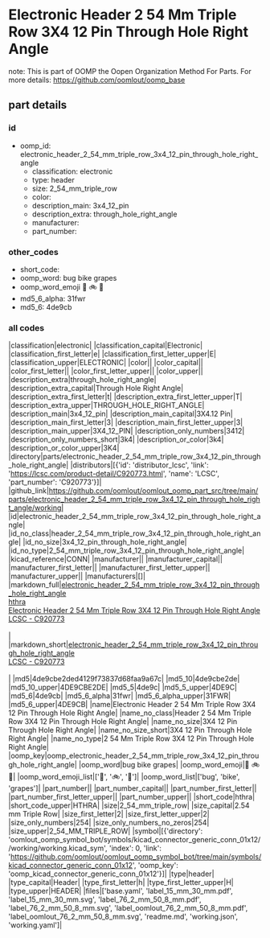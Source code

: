 # Electronic Header 2 54 Mm Triple Row 3X4 12 Pin Through Hole Right Angle  

note: This is part of OOMP the Oopen Organization Method For Parts. For more details: https://github.com/oomlout/oomp_base

##  part details





### id
* oomp_id: electronic_header_2_54_mm_triple_row_3x4_12_pin_through_hole_right_angle
  * classification: electronic
  * type: header
  * size: 2_54_mm_triple_row
  * color: 
  * description_main: 3x4_12_pin
  * description_extra: through_hole_right_angle
  * manufacturer: 
  * part_number: 

### other_codes
* short_code: 
* oomp_word: bug bike grapes
* oomp_word_emoji :bug: :bike: :grapes:
* md5_6_alpha: 31fwr
* md5_6: 4de9cb

### all codes 
|classification|electronic|
|classification_capital|Electronic|
|classification_first_letter|e|
|classification_first_letter_upper|E|
|classification_upper|ELECTRONIC|
|color||
|color_capital||
|color_first_letter||
|color_first_letter_upper||
|color_upper||
|description_extra|through_hole_right_angle|
|description_extra_capital|Through Hole Right Angle|
|description_extra_first_letter|t|
|description_extra_first_letter_upper|T|
|description_extra_upper|THROUGH_HOLE_RIGHT_ANGLE|
|description_main|3x4_12_pin|
|description_main_capital|3X4.12 Pin|
|description_main_first_letter|3|
|description_main_first_letter_upper|3|
|description_main_upper|3X4_12_PIN|
|description_only_numbers|3412|
|description_only_numbers_short|3k4|
|description_or_color|3k4|
|description_or_color_upper|3K4|
|directory|parts/electronic_header_2_54_mm_triple_row_3x4_12_pin_through_hole_right_angle|
|distributors|[{'id': 'distributor_lcsc', 'link': 'https://lcsc.com/product-detail/C920773.html', 'name': 'LCSC', 'part_number': 'C920773'}]|
|github_link|https://github.com/oomlout/oomlout_oomp_part_src/tree/main/parts/electronic_header_2_54_mm_triple_row_3x4_12_pin_through_hole_right_angle/working|
|id|electronic_header_2_54_mm_triple_row_3x4_12_pin_through_hole_right_angle|
|id_no_class|header_2_54_mm_triple_row_3x4_12_pin_through_hole_right_angle|
|id_no_size|3x4_12_pin_through_hole_right_angle|
|id_no_type|2_54_mm_triple_row_3x4_12_pin_through_hole_right_angle|
|kicad_reference|CONN|
|manufacturer||
|manufacturer_capital||
|manufacturer_first_letter||
|manufacturer_first_letter_upper||
|manufacturer_upper||
|manufacturers|[]|
|markdown_full|[electronic_header_2_54_mm_triple_row_3x4_12_pin_through_hole_right_angle](https://github.com/oomlout/oomlout_oomp_part_src/tree/main/parts/electronic_header_2_54_mm_triple_row_3x4_12_pin_through_hole_right_angle/working)<br>[hthra](https://github.com/oomlout/oomlout_oomp_part_src/tree/main/parts/electronic_header_2_54_mm_triple_row_3x4_12_pin_through_hole_right_angle/working)<br>[Electronic Header 2 54 Mm Triple Row 3X4 12 Pin Through Hole Right Angle](https://github.com/oomlout/oomlout_oomp_part_src/tree/main/parts/electronic_header_2_54_mm_triple_row_3x4_12_pin_through_hole_right_angle/working)<br>[LCSC - C920773<br>](https://lcsc.com/product-detail/C920773.html)<br>|
|markdown_short|[electronic_header_2_54_mm_triple_row_3x4_12_pin_through_hole_right_angle](https://github.com/oomlout/oomlout_oomp_part_src/tree/main/parts/electronic_header_2_54_mm_triple_row_3x4_12_pin_through_hole_right_angle/working)<br>[LCSC - C920773<br>](https://lcsc.com/product-detail/C920773.html)<br>|
|md5|4de9cbe2ded4129f73837d68faa9a67c|
|md5_10|4de9cbe2de|
|md5_10_upper|4DE9CBE2DE|
|md5_5|4de9c|
|md5_5_upper|4DE9C|
|md5_6|4de9cb|
|md5_6_alpha|31fwr|
|md5_6_alpha_upper|31FWR|
|md5_6_upper|4DE9CB|
|name|Electronic Header 2 54 Mm Triple Row 3X4 12 Pin Through Hole Right Angle|
|name_no_class|Header 2 54 Mm Triple Row 3X4 12 Pin Through Hole Right Angle|
|name_no_size|3X4 12 Pin Through Hole Right Angle|
|name_no_size_short|3X4 12 Pin Through Hole Right Angle|
|name_no_type|2 54 Mm Triple Row 3X4 12 Pin Through Hole Right Angle|
|oomp_key|oomp_electronic_header_2_54_mm_triple_row_3x4_12_pin_through_hole_right_angle|
|oomp_word|bug bike grapes|
|oomp_word_emoji|:bug: :bike: :grapes:|
|oomp_word_emoji_list|[':bug:', ':bike:', ':grapes:']|
|oomp_word_list|['bug', 'bike', 'grapes']|
|part_number||
|part_number_capital||
|part_number_first_letter||
|part_number_first_letter_upper||
|part_number_upper||
|short_code|hthra|
|short_code_upper|HTHRA|
|size|2_54_mm_triple_row|
|size_capital|2.54 mm Triple Row|
|size_first_letter|2|
|size_first_letter_upper|2|
|size_only_numbers|254|
|size_only_numbers_no_zeros|254|
|size_upper|2_54_MM_TRIPLE_ROW|
|symbol|[{'directory': 'oomlout_oomp_symbol_bot/symbols/kicad_connector_generic_conn_01x12//working/working.kicad_sym', 'index': 0, 'link': 'https://github.com/oomlout/oomlout_oomp_symbol_bot/tree/main/symbols/kicad_connector_generic_conn_01x12', 'oomp_key': 'oomp_kicad_connector_generic_conn_01x12'}]|
|type|header|
|type_capital|Header|
|type_first_letter|h|
|type_first_letter_upper|H|
|type_upper|HEADER|
|files|['base.yaml', 'label_15_mm_30_mm.pdf', 'label_15_mm_30_mm.svg', 'label_76_2_mm_50_8_mm.pdf', 'label_76_2_mm_50_8_mm.svg', 'label_oomlout_76_2_mm_50_8_mm.pdf', 'label_oomlout_76_2_mm_50_8_mm.svg', 'readme.md', 'working.json', 'working.yaml']|
